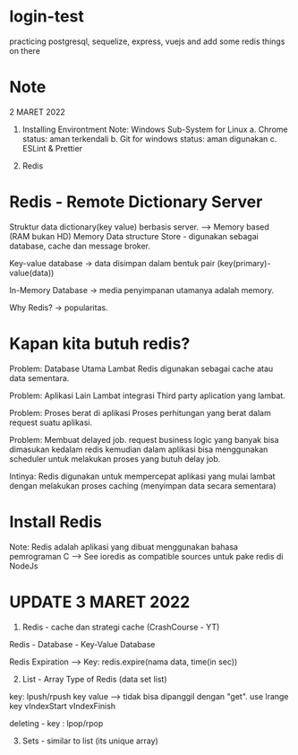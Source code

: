 # login-test

practicing postgresql, sequelize, express, vuejs and add some redis things on there

# Note

2 MARET 2022

1. Installing Environtment
   Note:
   Windows Sub-System for Linux
   a. Chrome
   status: aman terkendali
   b. Git for windows
   status: aman digunakan
   c. ESLint & Prettier

2. Redis

# Redis - Remote Dictionary Server

Struktur data dictionary(key value) berbasis server. --> Memory based (RAM bukan HD)
Memory Data structure Store - digunakan sebagai database, cache dan message broker.

Key-value database -> data disimpan dalam bentuk pair (key(primary)-value(data))

In-Memory Database -> media penyimpanan utamanya adalah memory.

Why Redis? -> popularitas.

# Kapan kita butuh redis?

Problem: Database Utama Lambat
Redis digunakan sebagai cache atau data sementara.

Problem: Aplikasi Lain Lambat
integrasi Third party aplication yang lambat.

Problem: Proses berat di aplikasi
Proses perhitungan yang berat dalam request suatu aplikasi.

Problem: Membuat delayed job.
request business logic yang banyak bisa dimasukan kedalam redis kemudian dalam aplikasi bisa menggunakan scheduler untuk melakukan proses yang butuh delay job.

Intinya: Redis digunakan untuk mempercepat aplikasi yang mulai lambat dengan melakukan proses caching (menyimpan data secara sementara)

# Install Redis

Note: Redis adalah aplikasi yang dibuat menggunakan bahasa pemrograman C --> See ioredis as compatible sources untuk pake redis di NodeJs

# UPDATE 3 MARET 2022

1. Redis - cache dan strategi cache (CrashCourse - YT)

Redis - Database - Key-Value Database

Redis Expiration --> Key: redis.expire(nama data, time(in sec))

2. List - Array Type of Redis (data set list)

key: lpush/rpush key value --> tidak bisa dipanggil dengan "get". use lrange key vIndexStart vIndexFinish

deleting - key : lpop/rpop

3. Sets - similar to list (its unique array)

